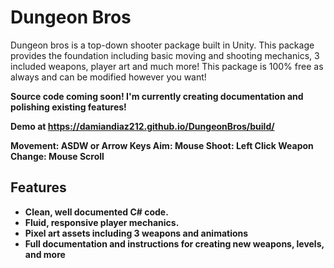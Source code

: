 # Dungeon Bros

Dungeon bros is a top-down shooter package built in Unity. This package provides the foundation including basic moving and shooting mechanics, 3 included weapons, player art and much more! This package is 100% free as always and can be modified however you want!

<b>Source code coming soon! I'm currently creating documentation and polishing existing features!
  
 Demo at https://damiandiaz212.github.io/DungeonBros/build/
 
 Movement: ASDW or Arrow Keys
 Aim: Mouse
 Shoot: Left Click
 Weapon Change: Mouse Scroll

## Features

<ul>
<li>Clean, well documented C# code.
<li>Fluid, responsive player mechanics.
<li>Pixel art assets including 3 weapons and animations
<li>Full documentation and instructions for creating new weapons, levels, and more
